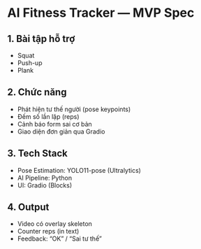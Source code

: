 # AI Fitness Tracker — MVP Spec

## 1. Bài tập hỗ trợ
- Squat
- Push-up
- Plank

## 2. Chức năng
- Phát hiện tư thế người (pose keypoints)
- Đếm số lần lặp (reps)
- Cảnh báo form sai cơ bản
- Giao diện đơn giản qua Gradio

## 3. Tech Stack
- Pose Estimation: YOLO11-pose (Ultralytics)
- AI Pipeline: Python
- UI: Gradio (Blocks)

## 4. Output
- Video có overlay skeleton
- Counter reps (in text)
- Feedback: “OK” / “Sai tư thế”
